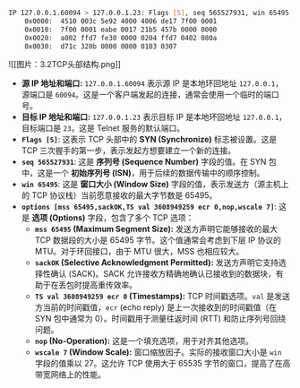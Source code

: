 ```bash
IP 127.0.0.1.60094 > 127.0.0.1.23: Flags [S], seq 565527931, win 65495, options [mss 65495,sackOK,TS val 3608949259 ecr 0,nop,wscale 7], length 0
	0x0000:  4510 003c 5e92 4000 4006 de17 7f00 0001
	0x0010:  7f00 0001 eabe 0017 21b5 457b 0000 0000
	0x0020:  a002 ffd7 fe30 0000 0204 ffd7 0402 080a
	0x0030:  d71c 320b 0000 0000 0103 0307

```
![[图片：3.2TCP头部结构.png]]
- **源 IP 地址和端口:** `127.0.0.1.60094` 表示源 IP 是本地环回地址 `127.0.0.1`，源端口是 `60094`。这是一个客户端发起的连接，通常会使用一个临时的端口号。
- **目标 IP 地址和端口:** `127.0.0.1.23` 表示目标 IP 是本地环回地址 `127.0.0.1`，目标端口是 `23`，这是 Telnet 服务的默认端口。
- **`Flags [S]`**: 这表示 TCP 头部中的 **SYN (Synchronize)** 标志被设置。这是 TCP 三次握手的第一步，表示发起方想要建立一个新的连接。
- **`seq 565527931`**: 这是 **序列号 (Sequence Number)** 字段的值。在 SYN 包中，这是一个 **初始序列号 (ISN)**，用于后续的数据传输中的顺序控制。
- **`win 65495`**: 这是 **窗口大小 (Window Size)** 字段的值，表示发送方（源主机上的 TCP 协议栈）当前愿意接收的最大字节数是 65495。
- **`options [mss 65495,sackOK,TS val 3608949259 ecr 0,nop,wscale 7]`**: 这是 **选项 (Options)** 字段，包含了多个 TCP 选项：
    - **`mss 65495` (Maximum Segment Size):** 发送方声明它能够接收的最大 TCP 数据段的大小是 65495 字节。这个值通常会考虑到下层 IP 协议的 MTU。对于环回接口，由于 MTU 很大，MSS 也相应较大。
    - **`sackOK` (Selective Acknowledgment Permitted):** 发送方声明它支持选择性确认 (SACK)。SACK 允许接收方精确地确认已接收到的数据块，有助于在丢包时提高重传效率。
    - **`TS val 3608949259 ecr 0` (Timestamps):** TCP 时间戳选项。`val` 是发送方当前的时间戳值，`ecr` (echo reply) 是上一次接收到的时间戳值（在 SYN 包中通常为 0）。时间戳用于测量往返时间 (RTT) 和防止序列号回绕问题。
    - **`nop` (No-Operation):** 这是一个填充选项，用于对齐其他选项。
    - **`wscale 7` (Window Scale):** 窗口缩放因子。实际的接收窗口大小是 `win` 字段的值乘以 27。这允许 TCP 使用大于 65535 字节的窗口，提高了在高带宽网络上的性能。